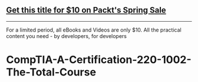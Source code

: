 ## [Get this title for $10 on Packt's Spring Sale](https://www.packt.com/V15416?utm_source=github&utm_medium=packt-github-repo&utm_campaign=spring_10_dollar_2022)
-----
For a limited period, all eBooks and Videos are only $10. All the practical content you need \- by developers, for developers

# CompTIA-A-Certification-220-1002-The-Total-Course